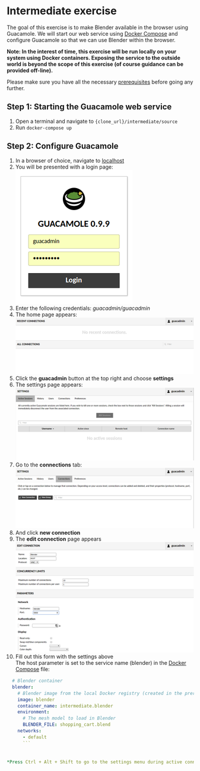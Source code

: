 # Intermediate exercise
The goal of this exercise is to make Blender available in the browser using Guacamole. We will start our web service using [Docker Compose](https://docs.docker.com/compose/) and configure Guacamole so that we can use Blender within the browser.

**Note: In the interest of time, this exercise will be run locally on your system using Docker containers. Exposing the service to the outside world is beyond the scope of this exercise (of course guidance can be provided off-line).**

Please make sure you have all the necessary [prerequisites](../prerequisites/exercise.md) before going any further.

## Step 1: Starting the Guacamole web service
1. Open a terminal and navigate to `{clone_url}/intermediate/source`
2. Run `docker-compose up`

## Step 2: Configure Guacamole
1. In a browser of choice, navigate to [localhost](http://localhost)
2. You will be presented with a login page:  
![login](images/login.png "Login page")  
3. Enter the following credentials: *guacadmin/guacadmin*
4. The home page appears:
![home](images/home.png "Home page")
5. Click the **guacadmin** button at the top right and choose **settings**
6. The settings page appears:  
![settings](images/settings.png "Settings page")  
7. Go to the **connections** tab:  
![connections](images/connections.png "Connections tab")
8. And click **new connection**
9. The **edit connection** page appears  
![connection](images/connection.png "Connection page")
10. Fill out this form with the settings above  
The host parameter is set to the service name (blender) in the [Docker Compose](https://docs.docker.com/compose/) file:
  ```yml
    # Blender container
    blender:
      # Blender image from the local Docker registry (created in the prerequisites section)
      image: blender
      container_name: intermediate.blender
      environment:
        # The mesh model to load in Blender
        BLENDER_FILE: shopping_cart.blend
      networks:
        - default
        ```


*Press Ctrl + Alt + Shift to go to the settings menu during active connection
